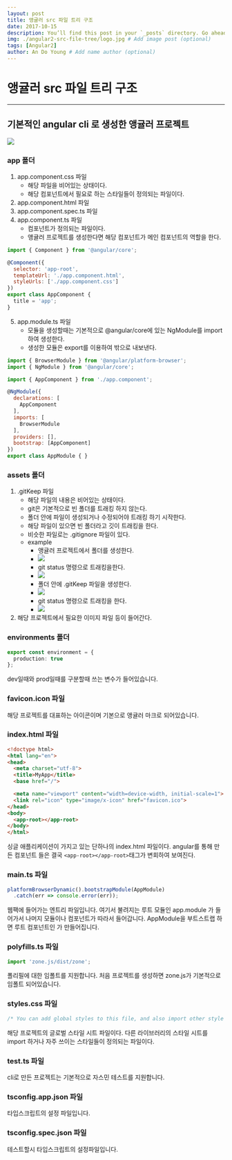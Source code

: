```yaml
---
layout: post
title: 앵귤러 src 파일 트리 구조
date: 2017-10-15
description: You’ll find this post in your `_posts` directory. Go ahead and edit it and re-build the site to see your changes. # Add post description (optional)
img: ./angular2-src-file-tree/logo.jpg # Add image post (optional)
tags: [Angular2]
author: An Do Young # Add name author (optional)
---
```


# 앵귤러 src 파일 트리 구조
---
## 기본적인 angular cli 로 생성한 앵귤러 프로젝트
<img src="./../assets/img/angular2-src-file-tree/angular-src-file-tree.png">

### app 폴더
1. app.component.css 파일
    - 해당 파일을 비어있는 상태이다.
    - 해당 컴포넌트에서 필요로 하는 스타일들이 정의되는 파일이다.
2. app.component.html 파일
3. app.component.spec.ts 파일
4. app.component.ts 파일
    - 컴포넌트가 정의되는 파일이다.
    - 앵귤러 프로젝트를 생성한다면 해당 컴포넌트가 메인 컴포넌트의 역할을 한다.

``` javascript
import { Component } from '@angular/core';

@Component({
  selector: 'app-root',
  templateUrl: './app.component.html',
  styleUrls: ['./app.component.css']
})
export class AppComponent {
  title = 'app';
}
```
5. app.module.ts 파일
    - 모듈을 생성할때는 기본적으로 @angular/core에 있는 NgModule를 import 하여 생성한다.
     - 생성한 모듈은 export를 이용하여 밖으로 내보낸다.

``` javascript
import { BrowserModule } from '@angular/platform-browser';
import { NgModule } from '@angular/core';

import { AppComponent } from './app.component';

@NgModule({
  declarations: [
    AppComponent
  ],
  imports: [
    BrowserModule
  ],
  providers: [],
  bootstrap: [AppComponent]
})
export class AppModule { }
```
### assets 폴더
1. .gitKeep 파일
    - 해당 파일의 내용은 비어있는 상태이다.
    - git은 기본적으로 빈 폴더를 트래킹 하지 않는다. 
    - 폴더 안에 파일이 생성되거나 수정되어야 트래킹 하기 시작한다.
    - 해당 파일이 있으면 빈 폴더라고 깃이 트래킹을 한다.
    - 비슷한 파일로는 .gitignore 파일이 있다.
    - example
        - 앵귤러 프로젝트에서 폴더를 생성한다.
        - <img src="./../assets/img/angular2-src-file-tree/angular-add-folder.png">
        - git status 명령으로 트래킹을한다.
        - <img src="./../assets/img/angular2-src-file-tree/angular-git-status-no-change.png">
        - 폴더 안에 .gitKeep 파일을 생성한다.
        - <img src="./../assets/img/angular2-src-file-tree/angular-add-folder-gitkeep.png">
        - git status 명령으로 트래킹을 한다.
        - <img src="./../assets/img/angular2-src-file-tree/angular-git-status-change.png">
2. 해당 프로젝트에서 필요한 이미지 파일 등이 들어간다.

### environments 폴더
```typescript
export const environment = {
  production: true
};
```
dev일때와 prod일때를 구분할때 쓰는 변수가 들어있습니다.

### favicon.icon 파일
해당 프로젝트를 대표하는 아이콘이며 기본으로 앵귤러 마크로 되어있습니다.

### index.html 파일
``` html
<!doctype html>
<html lang="en">
<head>
  <meta charset="utf-8">
  <title>MyApp</title>
  <base href="/">

  <meta name="viewport" content="width=device-width, initial-scale=1">
  <link rel="icon" type="image/x-icon" href="favicon.ico">
</head>
<body>
  <app-root></app-root>
</body>
</html>
```
싱글 애플리케이션이 가지고 있는 단하나의 index.html 파일이다. angular를 통해 만든 컴포넌트 들은 결국 `<app-root></app-root>`태그가 변회하여 보여진다.
### main.ts 파일
``` typescript
platformBrowserDynamic().bootstrapModule(AppModule)
  .catch(err => console.error(err));
```
웹팩에 들어가는 엔트리 파일입니다.
여기서 불려지는 루트 모듈인 app.module 가 들어가서 나머지 모듈이나 컴포넌트가 따라서 들어갑니다.
AppModule을 부트스트랩 하면 루트 컴포넌트인 <app-root> 가 만들어집니다.

### polyfills.ts 파일
``` typescript
import 'zone.js/dist/zone';
```
폴리필에 대한 임폴트를 지원합니다.
처음 프로젝트를 생성하면 zone.js가 기본적으로 임폴트 되어있습니다.

### styles.css 파일
``` css
/* You can add global styles to this file, and also import other style files */
```
해당 프로젝트의 글로벌 스타일 시트 파일이다. 다른 라이브러리의 스타일 시트를 import 하거나 자주 쓰이는 스타일들이 정의되는 파일이다.
### test.ts 파일
cli로 만든 프로젝트는 기본적으로 자스민 테스트를 지원합니다.

### tsconfig.app.json 파일
타입스크립트의 설정 파일입니다.

### tsconfig.spec.json 파일
테스트할시 타입스크립트의 설정파일입니다.



